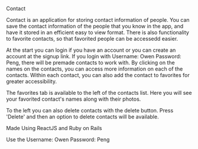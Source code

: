 Contact

Contact is an application for storing contact information of people. You can save the contact information of the people that you know in the app, and have it stored in an efficient easy to view format. There is also functionality to favorite contacts, so that favorited people can be accessedd easier. 

At the start you can login if you have an account or you can create an account at the signup link. If you login with Username: Owen Password: Peng, there will be premade contacts to work with. By clicking on the names on the contacts, you can access more information on each of the contacts. Within each contact, you can also add the contact to favorites for greater accessibility. 

The favorites tab is available to the left of the contacts list. Here you will see your favorited contact's names along with their photos. 

To the left you can also delete contacts with the delete button. Press 'Delete' and then an option to delete contacts will be available. 

Made Using ReactJS and Ruby on Rails

Use the Username: Owen Password: Peng



